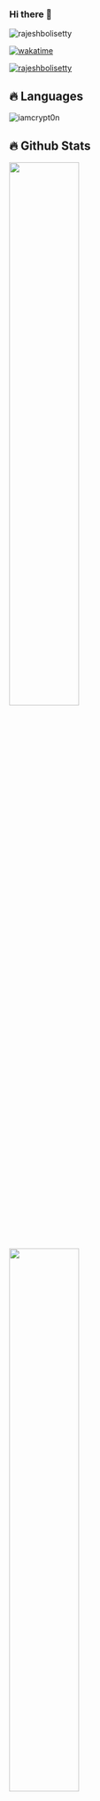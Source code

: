 ### Hi there 👋

<p align="left"> <img src="https://komarev.com/ghpvc/?username=rajeshbolisetty&label=Profile%20views&color=0e75b6&style=flat" alt="rajeshbolisetty" /> </p>

[![wakatime](https://wakatime.com/badge/user/1d989c28-2702-4655-a3e4-68929cc2306e.svg)](https://wakatime.com/@1d989c28-2702-4655-a3e4-68929cc2306e)
<p align="left"> <a href="https://github.com/ryo-ma/github-profile-trophy"><img src="https://github-profile-trophy.vercel.app/?username=rajeshbolisetty" alt="rajeshbolisetty" /></a> </p>

## 🔥 Languages
<p align="left"><img src="https://github-readme-stats.vercel.app/api/top-langs?username=rajeshbolisetty&show_icons=true&locale=en&layout=compact" alt="iamcrypt0n" /></p>

## 🔥 Github Stats
  <a href="https://github.com/rajeshbolisetty"><img width="50%" src="https://github-readme-stats.vercel.app/api?username=rajeshbolisetty&theme=radical&title_color=ff3068?"></a>
  <a href="https://github.com/rajeshbolisetty"><img width="50%" src="http://github-readme-streak-stats.herokuapp.com/?user=rajeshbolisetty&theme=radical&date_format=M%20j%5B%2C%20Y%5D&ring=ff3068&fire=ff3068&sideNums=ff3068"></a>
